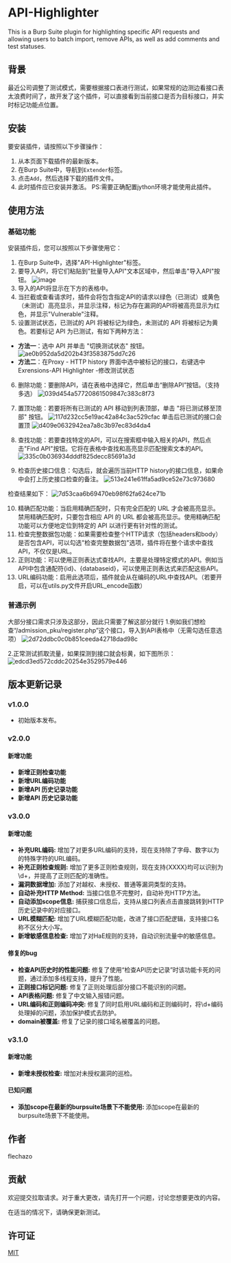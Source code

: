 # API-Highlighter

This is a Burp Suite plugin for highlighting specific API requests and allowing users to batch import, remove APIs, as well as add comments and test statuses.

## 背景

最近公司调整了测试模式，需要根据接口表进行测试，如果常规的边测边看接口表太浪费时间了，故开发了这个插件，可以直接看到当前接口是否为目标接口，并实时标记功能点位置。

## 安装

要安装插件，请按照以下步骤操作：
1. 从本页面下载插件的最新版本。
2. 在Burp Suite中，导航到`Extender`标签。
3. 点击`Add`，然后选择下载的插件文件。
4. 此时插件应已安装并激活。
PS:需要正确配置jython环境才能使用此插件。

## 使用方法
### 基础功能
安装插件后，您可以按照以下步骤使用它：
1. 在Burp Suite中，选择"API-Highlighter"标签。
2. 要导入API，将它们粘贴到"批量导入API"文本区域中，然后单击"导入API"按钮。
![image](https://github.com/user-attachments/assets/47933745-7a8f-4ec9-bdb5-0d6ed875be53)
3. 导入的API将显示在下方的表格中。
4. 当拦截或查看请求时，插件会将包含指定API的请求以绿色（已测试）或黄色（未测试）高亮显示，并显示注释，标记为存在漏洞的API将被高亮显示为红色，并显示"Vulnerable"注释。
5. 设置测试状态，已测试的 API 将被标记为绿色，未测试的 API 将被标记为黄色。若要标记 API 为已测试，有如下两种方法：
- **方法一**：选中 API 并单击 "切换测试状态" 按钮。
![ae0b952da5d202b43f3583875dd7c26](https://github.com/user-attachments/assets/abd78026-168e-43d6-90c5-dc2a909cf21d)
- **方法二**：在Proxy - HTTP history 界面中选中被标记的接口，右键选中Exrensions-API Highlighter -修改测试状态
6. 删除功能：要删除API，请在表格中选择它，然后单击“删除API”按钮。（支持多选）
  ![039d454a57720861509847c383c8f73](https://github.com/user-attachments/assets/c54222d9-ab73-44d9-8fe5-3559caf18934)

7. 置顶功能：若要将所有已测试的 API 移动到列表顶部，单击 "将已测试移至顶部" 按钮。
![117d232cc5e19ac42a84c3ac529cfac](https://github.com/user-attachments/assets/5adc8aee-5bda-4ebc-8590-50bd2eb58979)
单击后已测试的接口会置顶
![d409e0632942ea7a8c3b97ec83d4da4](https://github.com/user-attachments/assets/70b4dd49-ab1f-4362-b1d8-02a84c9b62c1)
8. 查找功能：若要查找特定的API，可以在搜索框中输入相关的API，然后点击"Find API"按钮。它将在表格中查找和高亮显示匹配搜索文本的API。
![335c0b036934dddf825decc85691a3d](https://github.com/user-attachments/assets/f5a5b5f2-63b9-45f4-930f-74fe999b554e)
9. 检查历史接口信息：勾选后，就会遍历当前HTTP history的接口信息，如果命中会打上历史接口检查的备注。
![513e241e61ffa5ad9ce52e73c973680](https://github.com/user-attachments/assets/6258371a-fd08-4ea9-93bd-a1053948955d)

检查结果如下：
![7d53caa6b69470eb98f62fa624ce71b](https://github.com/user-attachments/assets/ac277aac-e9b9-4100-ba14-5213bc0a2bd3)

10. 精确匹配功能：当启用精确匹配时，只有完全匹配的 URL 才会被高亮显示。禁用精确匹配时，只要包含相应 API 的 URL 都会被高亮显示。使用精确匹配功能可以方便地定位到特定的 API 以进行更有针对性的测试。
11. 检查完整数据包功能：如果需要检查整个HTTP请求（包括headers和body）是否包含API，可以勾选"检查完整数据包"选项，插件将在整个请求中查找API，不仅仅是URL。
12. 正则功能：可以使用正则表达式查找API，主要是处理特定模式的API。例如当API中包含通配符{id}、{databaseid}，可以使用正则表达式来匹配这些API。
13. URL编码功能：启用此选项后，插件就会从在编码的URL中查找API。（若要开启，可以在utils.py文件开启URL_encode函数）

### 普通示例 
大部分接口需求只涉及这部分，因此只需要了解这部分就行
1.例如我们想检查“/admission_pku/register.php”这个接口，导入到API表格中（无需勾选任意选项）
![2d72ddbc0c0b851ceeda42718dad98c](https://github.com/user-attachments/assets/9c292806-82d1-454a-a16c-b7ab43624802)

2.正常测试抓取流量，如果探测到接口就会标黄，如下图所示：
![edcd3ed572cddc20254e3529579e446](https://github.com/user-attachments/assets/786a4ac0-7309-4e15-9fcd-cdb567abff47)

## 版本更新记录

### v1.0.0
- 初始版本发布。

### v2.0.0
#### 新增功能
- **新增正则检查功能**
- **新增URL编码功能**
- **新增API 历史记录功能**
- **新增API 历史记录功能**

### v3.0.0
#### 新增功能
- **补充URL编码:** 增加了对更多URL编码的支持，现在支持除了字母、数字以为的特殊字符的URL编码。
- **补充正则检查规则:** 增加了更多正则检查规则，现在支持{XXXX}均可以识别为\d+，并提高了正则匹配的准确性。
- **漏洞数据增加:** 添加了对越权、未授权、普通等漏洞类型的支持。
- **自动补充HTTP Method:** 当接口信息不完整时，自动补充HTTP方法。
- **自动添加scope信息:** 捕获接口信息后，支持从接口列表点击直接跳转到HTTP历史记录中的对应接口。
- **URL模糊匹配:** 增加了URL模糊匹配功能，改进了接口匹配逻辑，支持接口名称不区分大小写。
- **新增敏感信息检查:** 增加了对HaE规则的支持，自动识别流量中的敏感信息。

#### 修复的bug
- **检查API历史时的性能问题:** 修复了使用“检查API历史记录”时该功能卡死的问题，通过添加多线程支持，提升了性能。
- **正则接口标记问题:** 修复了正则处理后部分接口不能识别的问题。
- **API表格问题:** 修复了中文输入报错问题。
- **URL编码和正则编码冲突:** 修复了同时启用URL编码和正则编码时，将\d+编码处理掉的问题，添加保护模式去防护。
- **domain被覆盖:** 修复了记录的接口域名被覆盖的问题。
  
### v3.1.0
#### 新增功能
- **新增未授权检查:** 增加对未授权漏洞的巡检。
  
#### 已知问题
- **添加scope在最新的burpsuite场景下不能使用:** 添加scope在最新的burpsuite场景下不能使用。

## 作者

flechazo

## 贡献

欢迎提交拉取请求。对于重大更改，请先打开一个问题，讨论您想要更改的内容。

在适当的情况下，请确保更新测试。

## 许可证

[MIT](https://choosealicense.com/licenses/mit/)
